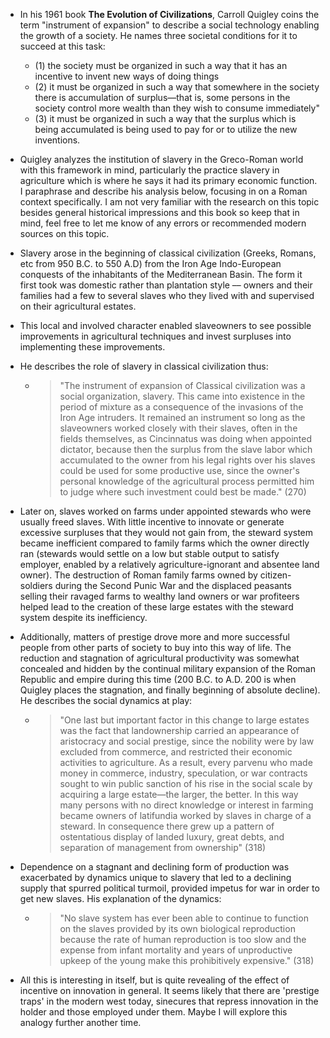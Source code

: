 - In his 1961 book __The Evolution of Civilizations__, Carroll Quigley coins the term "instrument of expansion" to describe a social technology enabling the growth of a society. He names three societal conditions for it to succeed at this task:

    -  (1) the society must be organized in such a way that it has an incentive to invent new ways of doing things
    - (2) it must be organized in such a way that somewhere in
the society there is accumulation of surplus—that is, some
persons in the society control more wealth than they wish
to consume immediately"
    - (3) it must be organized in such a way that the surplus which is being accumulated is being used to pay for or to utilize the new inventions.
    
- Quigley analyzes the institution of slavery in the Greco-Roman world with this framework in mind, particularly the practice slavery in agriculture which is where he says it had its primary economic function. I paraphrase and describe his analysis below, focusing in on a Roman context specifically. I am not very familiar with the research on this topic besides general historical impressions and this book so keep that in mind, feel free to let me know of any errors or recommended modern sources on this topic. 
- Slavery arose in the beginning of classical civilization (Greeks, Romans, etc from 950 B.C. to 550 A.D) from the Iron Age Indo-European conquests of the inhabitants of the Mediterranean Basin. The form it first took was domestic rather than plantation style –– owners and their families had a few to several slaves who they lived with and supervised on their agricultural estates.   
- This local and involved character enabled slaveowners to see possible improvements in agricultural techniques and invest surpluses into implementing these improvements.  
- He describes the role of slavery in classical civilization thus:
    - > "The instrument of expansion of Classical civilization was a social organization, slavery. This came into existence in the period of mixture as a consequence of the invasions of the Iron Age intruders. It remained an instrument so long as the slaveowners worked closely with their slaves, often in the fields themselves, as Cincinnatus was doing when appointed dictator, because then the surplus from the slave labor which accumulated to the owner from his legal rights over his slaves could be used for some productive use, since the owner's personal knowledge of the agricultural process permitted him to judge where such investment could best be made." (270)
- Later on, slaves worked on farms under appointed stewards who were usually freed slaves. With little incentive to innovate or generate excessive surpluses that they would not gain from, the steward system became inefficient compared to family farms which the owner directly ran  (stewards would settle on a low but stable output to satisfy employer, enabled by a relatively agriculture-ignorant and absentee land owner). The destruction of Roman family farms owned by citizen-soldiers during the Second Punic War and the displaced peasants selling their ravaged farms to  wealthy land owners or war profiteers helped lead to the creation of these large estates with the steward system despite its inefficiency. 
- Additionally, matters of prestige drove more and more successful people from other parts of society to buy into this way of life. The reduction and stagnation of agricultural productivity was somewhat concealed and hidden by the continual military expansion of the Roman Republic and empire during this time (200 B.C. to A.D. 200 is when Quigley places the stagnation, and finally beginning of absolute decline). He describes the social dynamics at play:
    - > "One last but important factor in this change to large estates was the fact that landownership carried an appearance of aristocracy and social prestige, since the nobility were by law excluded from commerce, and restricted their economic activities to agriculture. As a result, every parvenu who made money in commerce, industry, speculation, or war contracts sought to win public sanction of his rise in the social scale by acquiring a large estate—the larger, the better. In this way many persons with no direct knowledge or interest in farming became owners of latifundia worked by slaves in charge of a steward. In consequence there grew up a pattern of ostentatious display of landed luxury, great debts, and separation of management from ownership" (318)
- Dependence on a stagnant and declining form of production was exacerbated by dynamics unique to slavery that led to a declining supply that spurred political turmoil,  provided impetus for war in order to get new slaves. His explanation of the dynamics:
    - > "No slave system has ever been able to continue to function on the slaves provided by its own biological reproduction because the rate of human reproduction is too slow and the expense from infant mortality and years of unproductive upkeep of the young make this prohibitively expensive." (318)
- All this is interesting in itself, but is quite revealing of the effect of incentive on innovation in general. It seems likely that there are 'prestige traps' in the modern west today, sinecures that repress innovation in the holder and those employed under them. Maybe I will explore this analogy further another time.
